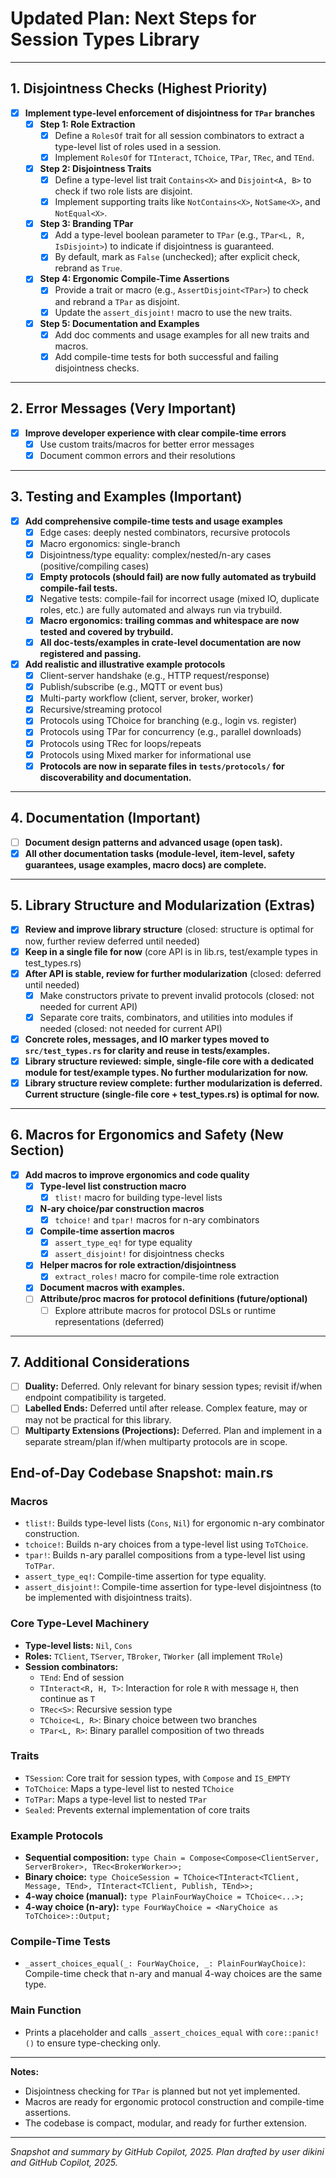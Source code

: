 # Updated Plan: Next Steps for Session Types Library

---

## 1. Disjointness Checks (**Highest Priority**)

- [x] **Implement type-level enforcement of disjointness for `TPar` branches**
  - [x] **Step 1: Role Extraction**
    - [x] Define a `RolesOf` trait for all session combinators to extract a type-level list of roles used in a session.
    - [x] Implement `RolesOf` for `TInteract`, `TChoice`, `TPar`, `TRec`, and `TEnd`.
  - [x] **Step 2: Disjointness Traits**
    - [x] Define a type-level list trait `Contains<X>` and `Disjoint<A, B>` to check if two role lists are disjoint.
    - [x] Implement supporting traits like `NotContains<X>`, `NotSame<X>`, and `NotEqual<X>`.
  - [x] **Step 3: Branding TPar**
    - [x] Add a type-level boolean parameter to `TPar` (e.g., `TPar<L, R, IsDisjoint>`) to indicate if disjointness is guaranteed.
    - [x] By default, mark as `False` (unchecked); after explicit check, rebrand as `True`.
  - [x] **Step 4: Ergonomic Compile-Time Assertions**
    - [x] Provide a trait or macro (e.g., `AssertDisjoint<TPar>`) to check and rebrand a `TPar` as disjoint.
    - [x] Update the `assert_disjoint!` macro to use the new traits.
  - [x] **Step 5: Documentation and Examples**
    - [x] Add doc comments and usage examples for all new traits and macros.
    - [x] Add compile-time tests for both successful and failing disjointness checks.

---

## 2. Error Messages (**Very Important**)

- [x] **Improve developer experience with clear compile-time errors**
  - [x] Use custom traits/macros for better error messages
  - [x] Document common errors and their resolutions

---

## 3. Testing and Examples (**Important**)

- [x] **Add comprehensive compile-time tests and usage examples**
  - [x] Edge cases: deeply nested combinators, recursive protocols
  - [x] Macro ergonomics: single-branch
  - [x] Disjointness/type equality: complex/nested/n-ary cases (positive/compiling cases)
  - [x] **Empty protocols (should fail) are now fully automated as trybuild compile-fail tests.**
  - [x] Negative tests: compile-fail for incorrect usage (mixed IO, duplicate roles, etc.) are fully automated and always run via trybuild.
  - [x] **Macro ergonomics: trailing commas and whitespace are now tested and covered by trybuild.**
  - [x] **All doc-tests/examples in crate-level documentation are now registered and passing.**
- [x] **Add realistic and illustrative example protocols**
  - [x] Client-server handshake (e.g., HTTP request/response)
  - [x] Publish/subscribe (e.g., MQTT or event bus)
  - [x] Multi-party workflow (client, server, broker, worker)
  - [x] Recursive/streaming protocol
  - [x] Protocols using TChoice for branching (e.g., login vs. register)
  - [x] Protocols using TPar for concurrency (e.g., parallel downloads)
  - [x] Protocols using TRec for loops/repeats
  - [x] Protocols using Mixed marker for informational use
  - [x] **Protocols are now in separate files in `tests/protocols/` for discoverability and documentation.**

---

## 4. Documentation (**Important**)

- [ ] **Document design patterns and advanced usage (open task).**
- [x] **All other documentation tasks (module-level, item-level, safety guarantees, usage examples, macro docs) are complete.**

---

## 5. Library Structure and Modularization (**Extras**)

- [x] **Review and improve library structure** (closed: structure is optimal for now, further review deferred until needed)
- [x] **Keep in a single file for now** (core API is in lib.rs, test/example types in test_types.rs)
- [x] **After API is stable, review for further modularization** (closed: deferred until needed)
  - [x] Make constructors private to prevent invalid protocols (closed: not needed for current API)
  - [x] Separate core traits, combinators, and utilities into modules if needed (closed: not needed for current API)
- [x] **Concrete roles, messages, and IO marker types moved to `src/test_types.rs` for clarity and reuse in tests/examples.**
- [x] **Library structure reviewed: simple, single-file core with a dedicated module for test/example types. No further modularization for now.**
- [x] **Library structure review complete: further modularization is deferred. Current structure (single-file core + test_types.rs) is optimal for now.**

---

## 6. Macros for Ergonomics and Safety (**New Section**)

- [x] **Add macros to improve ergonomics and code quality**
  - [x] **Type-level list construction macro**
    - [x] `tlist!` macro for building type-level lists
  - [x] **N-ary choice/par construction macros**
    - [x] `tchoice!` and `tpar!` macros for n-ary combinators
  - [x] **Compile-time assertion macros**
    - [x] `assert_type_eq!` for type equality
    - [x] `assert_disjoint!` for disjointness checks
  - [x] **Helper macros for role extraction/disjointness**
    - [x] `extract_roles!` macro for compile-time role extraction
  - [x] **Document macros with examples.**
  - [ ] **Attribute/proc macros for protocol definitions (future/optional)**
    - [ ] Explore attribute macros for protocol DSLs or runtime representations (deferred)

---

## 7. Additional Considerations

- [ ] **Duality:** Deferred. Only relevant for binary session types; revisit if/when endpoint compatibility is targeted.
- [ ] **Labelled Ends:** Deferred until after release. Complex feature, may or may not be practical for this library.
- [ ] **Multiparty Extensions (Projections):** Deferred. Plan and implement in a separate stream/plan if/when multiparty protocols are in scope.

## End-of-Day Codebase Snapshot: main.rs

### Macros

- `tlist!`: Builds type-level lists (`Cons`, `Nil`) for ergonomic n-ary combinator construction.
- `tchoice!`: Builds n-ary choices from a type-level list using `ToTChoice`.
- `tpar!`: Builds n-ary parallel compositions from a type-level list using `ToTPar`.
- `assert_type_eq!`: Compile-time assertion for type equality.
- `assert_disjoint!`: Compile-time assertion for type-level disjointness (to be implemented with disjointness traits).

### Core Type-Level Machinery

- **Type-level lists:** `Nil`, `Cons`
- **Roles:** `TClient`, `TServer`, `TBroker`, `TWorker` (all implement `TRole`)
- **Session combinators:**
  - `TEnd`: End of session
  - `TInteract<R, H, T>`: Interaction for role `R` with message `H`, then continue as `T`
  - `TRec<S>`: Recursive session type
  - `TChoice<L, R>`: Binary choice between two branches
  - `TPar<L, R>`: Binary parallel composition of two threads

### Traits

- `TSession`: Core trait for session types, with `Compose` and `IS_EMPTY`
- `ToTChoice`: Maps a type-level list to nested `TChoice`
- `ToTPar`: Maps a type-level list to nested `TPar`
- `Sealed`: Prevents external implementation of core traits

### Example Protocols

- **Sequential composition:**
  `type Chain = Compose<Compose<ClientServer, ServerBroker>, TRec<BrokerWorker>>;`
- **Binary choice:**
  `type ChoiceSession = TChoice<TInteract<TClient, Message, TEnd>, TInteract<TClient, Publish, TEnd>>;`
- **4-way choice (manual):**
  `type PlainFourWayChoice = TChoice<...>;`
- **4-way choice (n-ary):**
  `type FourWayChoice = <NaryChoice as ToTChoice>::Output;`

### Compile-Time Tests

- `_assert_choices_equal(_: FourWayChoice, _: PlainFourWayChoice)`:  
  Compile-time check that n-ary and manual 4-way choices are the same type.

### Main Function

- Prints a placeholder and calls `_assert_choices_equal` with `core::panic!()` to ensure type-checking only.

---

**Notes:**

- Disjointness checking for `TPar` is planned but not yet implemented.
- Macros are ready for ergonomic protocol construction and compile-time assertions.
- The codebase is compact, modular, and ready for further extension.

---

*Snapshot and summary by GitHub Copilot, 2025.*
*Plan drafted by user dikini and GitHub Copilot, 2025.*
